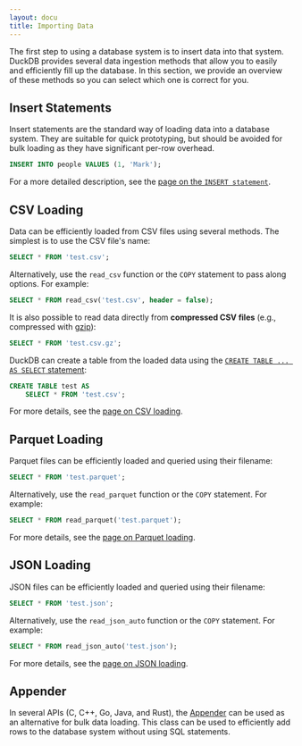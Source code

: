 ```yaml
---
layout: docu
title: Importing Data
---
```


The first step to using a database system is to insert data into that system. DuckDB provides several data ingestion methods that allow you to easily and efficiently fill up the database. In this section, we provide an overview of these methods so you can select which one is correct for you.

## Insert Statements

Insert statements are the standard way of loading data into a database system. They are suitable for quick prototyping, but should be avoided for bulk loading as they have significant per-row overhead.

```sql
INSERT INTO people VALUES (1, 'Mark');
```

For a more detailed description, see the [page on the `INSERT statement`](../data/insert).

## CSV Loading

Data can be efficiently loaded from CSV files using several methods. The simplest is to use the CSV file's name:

```sql
SELECT * FROM 'test.csv';
```

Alternatively, use the `read_csv` function or the `COPY` statement to pass along options. For example:

```sql
SELECT * FROM read_csv('test.csv', header = false);
```

It is also possible to read data directly from **compressed CSV files** (e.g., compressed with [gzip](https://www.gzip.org/)):

```sql
SELECT * FROM 'test.csv.gz';
```

DuckDB can create a table from the loaded data using the [`CREATE TABLE ... AS SELECT` statement](../sql/statements/create_table#create-table--as-select-ctas):

```sql
CREATE TABLE test AS
    SELECT * FROM 'test.csv';
```

For more details, see the [page on CSV loading](../data/csv).

## Parquet Loading

Parquet files can be efficiently loaded and queried using their filename:

```sql
SELECT * FROM 'test.parquet';
```

Alternatively, use the `read_parquet` function or the `COPY` statement. For example:

```sql
SELECT * FROM read_parquet('test.parquet');
```

For more details, see the [page on Parquet loading](../data/parquet).

## JSON Loading

JSON files can be efficiently loaded and queried using their filename:

```sql
SELECT * FROM 'test.json';
```

Alternatively, use the `read_json_auto` function or the `COPY` statement. For example:

```sql
SELECT * FROM read_json_auto('test.json');
```

For more details, see the [page on JSON loading](../data/json).

## Appender

In several APIs (C, C++, Go, Java, and Rust), the [Appender](appender) can be used as an alternative for bulk data loading.
This class can be used to efficiently add rows to the database system without using SQL statements.